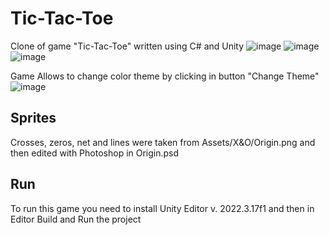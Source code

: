 # Tic-Tac-Toe
Clone of game "Tic-Tac-Toe" written using C# and Unity
![image](https://github.com/Jktain/XandO/assets/80411798/6c254772-fa54-4adf-9a86-f285a23b7be9)
![image](https://github.com/Jktain/XandO/assets/80411798/ad1d7fb9-3399-47e7-8a8e-c93eef26b10c)
![image](https://github.com/Jktain/XandO/assets/80411798/3cb6f193-38c3-42d7-aa65-a003d7a6f988)

Game Allows to change color theme by clicking in button "Change Theme"
![image](https://github.com/Jktain/XandO/assets/80411798/d39b9100-0403-4d26-8217-cff38352061f)

## Sprites
Crosses, zeros, net and lines were taken from Assets/X&O/Origin.png and then edited with Photoshop in Origin.psd

## Run
To run this game you need to install Unity Editor v. 2022.3.17f1 and then in Editor Build and Run the project
